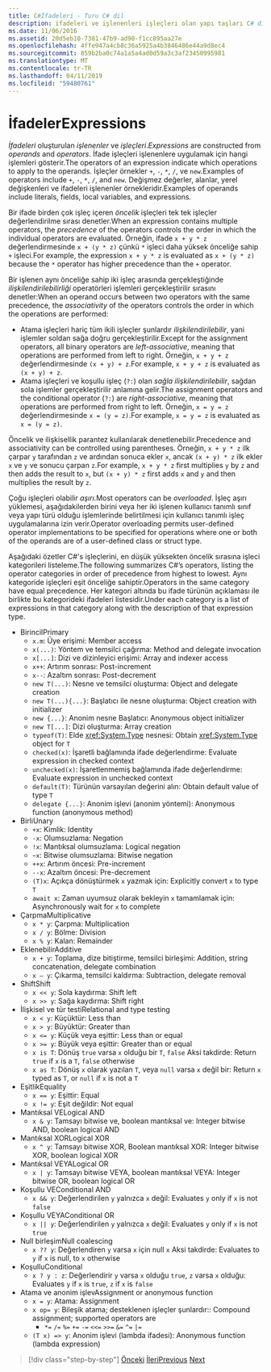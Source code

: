 ```yaml
---
title: C#İfadeleri - Turu C# dil
description: ifadeleri ve işlenenleri işleçleri olan yapı taşları C# dil
ms.date: 11/06/2016
ms.assetid: 20d5eb10-7381-47b9-ad90-f1cc895aa27e
ms.openlocfilehash: 4ffe947a4cb8c36a5925a4b3846486e44a9d8ec4
ms.sourcegitcommit: 859b2ba0c74a1a5a4ad0d59a3c3af23450995981
ms.translationtype: MT
ms.contentlocale: tr-TR
ms.lasthandoff: 04/11/2019
ms.locfileid: "59480761"
---
```

# <a name="expressions"></a><span data-ttu-id="ff156-103">İfadeler</span><span class="sxs-lookup"><span data-stu-id="ff156-103">Expressions</span></span>

<span data-ttu-id="ff156-104">*İfadeleri* oluşturulan *işlenenler* ve *işleçleri*.</span><span class="sxs-lookup"><span data-stu-id="ff156-104">*Expressions* are constructed from *operands* and *operators*.</span></span> <span data-ttu-id="ff156-105">İfade işleçleri işlenenlere uygulamak için hangi işlemleri gösterir.</span><span class="sxs-lookup"><span data-stu-id="ff156-105">The operators of an expression indicate which operations to apply to the operands.</span></span> <span data-ttu-id="ff156-106">İşleçler örnekler `+`, `-`, `*`, `/`, ve `new`.</span><span class="sxs-lookup"><span data-stu-id="ff156-106">Examples of operators include `+`, `-`, `*`, `/`, and `new`.</span></span> <span data-ttu-id="ff156-107">Değişmez değerler, alanlar, yerel değişkenleri ve ifadeleri işlenenler örnekleridir.</span><span class="sxs-lookup"><span data-stu-id="ff156-107">Examples of operands include literals, fields, local variables, and expressions.</span></span>

<span data-ttu-id="ff156-108">Bir ifade birden çok işleç içeren *öncelik* işleçleri tek tek işleçler değerlendirilme sırası denetler.</span><span class="sxs-lookup"><span data-stu-id="ff156-108">When an expression contains multiple operators, the *precedence* of the operators controls the order in which the individual operators are evaluated.</span></span> <span data-ttu-id="ff156-109">Örneğin, ifade `x + y * z` değerlendirmesinde `x + (y * z)` çünkü `*` işleci daha yüksek önceliğe sahip `+` işleci.</span><span class="sxs-lookup"><span data-stu-id="ff156-109">For example, the expression `x + y * z` is evaluated as `x + (y * z)` because the `*` operator has higher precedence than the `+` operator.</span></span>

<span data-ttu-id="ff156-110">Bir işlenen aynı önceliğe sahip iki işleç arasında gerçekleştiğinde *ilişkilendirilebilirliği* operatörleri işlemleri gerçekleştirilir sırasını denetler:</span><span class="sxs-lookup"><span data-stu-id="ff156-110">When an operand occurs between two operators with the same precedence, the *associativity* of the operators controls the order in which the operations are performed:</span></span>

* <span data-ttu-id="ff156-111">Atama işleçleri hariç tüm ikili işleçler şunlardır *ilişkilendirilebilir*, yani işlemler soldan sağa doğru gerçekleştirilir.</span><span class="sxs-lookup"><span data-stu-id="ff156-111">Except for the assignment operators, all binary operators are *left-associative*, meaning that operations are performed from left to right.</span></span> <span data-ttu-id="ff156-112">Örneğin, `x + y + z` değerlendirmesinde `(x + y) + z`.</span><span class="sxs-lookup"><span data-stu-id="ff156-112">For example, `x + y + z` is evaluated as `(x + y) + z`.</span></span>
* <span data-ttu-id="ff156-113">Atama işleçleri ve koşullu işleç (`?:`) olan *sağla ilişkilendirilebilir*, sağdan sola işlemler gerçekleştirilir anlamına gelir.</span><span class="sxs-lookup"><span data-stu-id="ff156-113">The assignment operators and the conditional operator (`?:`) are *right-associative*, meaning that operations are performed from right to left.</span></span> <span data-ttu-id="ff156-114">Örneğin, `x = y = z` değerlendirmesinde `x = (y = z)`.</span><span class="sxs-lookup"><span data-stu-id="ff156-114">For example, `x = y = z` is evaluated as `x = (y = z)`.</span></span>

<span data-ttu-id="ff156-115">Öncelik ve ilişkisellik parantez kullanılarak denetlenebilir.</span><span class="sxs-lookup"><span data-stu-id="ff156-115">Precedence and associativity can be controlled using parentheses.</span></span> <span data-ttu-id="ff156-116">Örneğin, `x + y * z` ilk çarpar `y` tarafından `z` ve ardından sonuca ekler `x`, ancak `(x + y) * z` ilk ekler `x` ve `y` ve sonucu çarpan `z`.</span><span class="sxs-lookup"><span data-stu-id="ff156-116">For example, `x + y * z` first multiplies `y` by `z` and then adds the result to `x`, but `(x + y) * z` first adds `x` and `y` and then multiplies the result by `z`.</span></span>

<span data-ttu-id="ff156-117">Çoğu işleçleri olabilir *aşırı*.</span><span class="sxs-lookup"><span data-stu-id="ff156-117">Most operators can be *overloaded*.</span></span> <span data-ttu-id="ff156-118">İşleç aşırı yüklemesi, aşağıdakilerden birini veya her iki işlenen kullanıcı tanımlı sınıf veya yapı türü olduğu işlemlerinde belirtilmesi için kullanıcı tanımlı işleç uygulamalarına izin verir.</span><span class="sxs-lookup"><span data-stu-id="ff156-118">Operator overloading permits user-defined operator implementations to be specified for operations where one or both of the operands are of a user-defined class or struct type.</span></span>

<span data-ttu-id="ff156-119">Aşağıdaki özetler C#'s işleçlerini, en düşük yüksekten öncelik sırasına işleci kategorileri listeleme.</span><span class="sxs-lookup"><span data-stu-id="ff156-119">The following summarizes C#’s operators, listing the operator categories in order of precedence from highest to lowest.</span></span> <span data-ttu-id="ff156-120">Aynı kategoride işleçleri eşit önceliğe sahiptir.</span><span class="sxs-lookup"><span data-stu-id="ff156-120">Operators in the same category have equal precedence.</span></span> <span data-ttu-id="ff156-121">Her kategori altında bu ifade türünün açıklaması ile birlikte bu kategorideki ifadeleri listesidir.</span><span class="sxs-lookup"><span data-stu-id="ff156-121">Under each category is a list of expressions in that category along with the description of that expression type.</span></span>

* <span data-ttu-id="ff156-122">Birincil</span><span class="sxs-lookup"><span data-stu-id="ff156-122">Primary</span></span>
  - `x.m`<span data-ttu-id="ff156-123">: Üye erişimi</span><span class="sxs-lookup"><span data-stu-id="ff156-123">: Member access</span></span>
  - `x(...)`<span data-ttu-id="ff156-124">: Yöntem ve temsilci çağırma</span><span class="sxs-lookup"><span data-stu-id="ff156-124">: Method and delegate invocation</span></span>
  - `x[...]`<span data-ttu-id="ff156-125">: Dizi ve dizinleyici erişimi</span><span class="sxs-lookup"><span data-stu-id="ff156-125">: Array and indexer access</span></span>
  - `x++`<span data-ttu-id="ff156-126">: Artırım sonrası</span><span class="sxs-lookup"><span data-stu-id="ff156-126">: Post-increment</span></span>
  - `x--`<span data-ttu-id="ff156-127">: Azaltım sonrası</span><span class="sxs-lookup"><span data-stu-id="ff156-127">: Post-decrement</span></span>
  - `new T(...)`<span data-ttu-id="ff156-128">: Nesne ve temsilci oluşturma</span><span class="sxs-lookup"><span data-stu-id="ff156-128">: Object and delegate creation</span></span>
  - `new T(...){...}`<span data-ttu-id="ff156-129">: Başlatıcı ile nesne oluşturma</span><span class="sxs-lookup"><span data-stu-id="ff156-129">: Object creation with initializer</span></span>
  - `new {...}`<span data-ttu-id="ff156-130">:  Anonim nesne Başlatıcı</span><span class="sxs-lookup"><span data-stu-id="ff156-130">:  Anonymous object initializer</span></span>
  - `new T[...]`<span data-ttu-id="ff156-131">: Dizi oluşturma</span><span class="sxs-lookup"><span data-stu-id="ff156-131">: Array creation</span></span>
  - `typeof(T)`<span data-ttu-id="ff156-132">: Elde <xref:System.Type> nesnesi</span><span class="sxs-lookup"><span data-stu-id="ff156-132">: Obtain <xref:System.Type> object for</span></span> `T`
  - `checked(x)`<span data-ttu-id="ff156-133">: İşaretli bağlamında ifade değerlendirme</span><span class="sxs-lookup"><span data-stu-id="ff156-133">: Evaluate expression in checked context</span></span>
  - `unchecked(x)`<span data-ttu-id="ff156-134">: İşaretlenmemiş bağlamında ifade değerlendirme</span><span class="sxs-lookup"><span data-stu-id="ff156-134">: Evaluate expression in unchecked context</span></span>
  - `default(T)`<span data-ttu-id="ff156-135">: Türünün varsayılan değerini alın</span><span class="sxs-lookup"><span data-stu-id="ff156-135">: Obtain default value of type</span></span> `T`
  - `delegate {...}`<span data-ttu-id="ff156-136">: Anonim işlevi (anonim yöntemi)</span><span class="sxs-lookup"><span data-stu-id="ff156-136">: Anonymous function (anonymous method)</span></span>
* <span data-ttu-id="ff156-137">Birli</span><span class="sxs-lookup"><span data-stu-id="ff156-137">Unary</span></span>
  - `+x`<span data-ttu-id="ff156-138">: Kimlik</span><span class="sxs-lookup"><span data-stu-id="ff156-138">: Identity</span></span>
  - `-x`<span data-ttu-id="ff156-139">: Olumsuzlama</span><span class="sxs-lookup"><span data-stu-id="ff156-139">: Negation</span></span>
  - `!x`<span data-ttu-id="ff156-140">: Mantıksal olumsuzlama</span><span class="sxs-lookup"><span data-stu-id="ff156-140">: Logical negation</span></span>
  - `~x`<span data-ttu-id="ff156-141">: Bitwise olumsuzlama</span><span class="sxs-lookup"><span data-stu-id="ff156-141">: Bitwise negation</span></span>
  - `++x`<span data-ttu-id="ff156-142">: Artırım öncesi</span><span class="sxs-lookup"><span data-stu-id="ff156-142">: Pre-increment</span></span>
  - `--x`<span data-ttu-id="ff156-143">: Azaltım öncesi</span><span class="sxs-lookup"><span data-stu-id="ff156-143">: Pre-decrement</span></span>
  - `(T)x`<span data-ttu-id="ff156-144">: Açıkça dönüştürmek `x` yazmak için</span><span class="sxs-lookup"><span data-stu-id="ff156-144">: Explicitly convert `x` to type</span></span> `T`
  - `await x`<span data-ttu-id="ff156-145">: Zaman uyumsuz olarak bekleyin `x` tamamlamak için</span><span class="sxs-lookup"><span data-stu-id="ff156-145">: Asynchronously wait for `x` to complete</span></span>
* <span data-ttu-id="ff156-146">Çarpma</span><span class="sxs-lookup"><span data-stu-id="ff156-146">Multiplicative</span></span>
  - `x * y`<span data-ttu-id="ff156-147">: Çarpma</span><span class="sxs-lookup"><span data-stu-id="ff156-147">: Multiplication</span></span>
  - `x / y`<span data-ttu-id="ff156-148">: Bölme</span><span class="sxs-lookup"><span data-stu-id="ff156-148">: Division</span></span>
  - `x % y`<span data-ttu-id="ff156-149">: Kalan</span><span class="sxs-lookup"><span data-stu-id="ff156-149">: Remainder</span></span>
* <span data-ttu-id="ff156-150">Eklenebilir</span><span class="sxs-lookup"><span data-stu-id="ff156-150">Additive</span></span>
  - `x + y`<span data-ttu-id="ff156-151">: Toplama, dize bitiştirme, temsilci birleşimi</span><span class="sxs-lookup"><span data-stu-id="ff156-151">: Addition, string concatenation, delegate combination</span></span>
  - `x – y`<span data-ttu-id="ff156-152">: Çıkarma, temsilci kaldırma</span><span class="sxs-lookup"><span data-stu-id="ff156-152">: Subtraction, delegate removal</span></span>
* <span data-ttu-id="ff156-153">Shift</span><span class="sxs-lookup"><span data-stu-id="ff156-153">Shift</span></span>
  - `x << y`<span data-ttu-id="ff156-154">: Sola kaydırma</span><span class="sxs-lookup"><span data-stu-id="ff156-154">: Shift left</span></span>
  - `x >> y`<span data-ttu-id="ff156-155">: Sağa kaydırma</span><span class="sxs-lookup"><span data-stu-id="ff156-155">: Shift right</span></span>
* <span data-ttu-id="ff156-156">İlişkisel ve tür testi</span><span class="sxs-lookup"><span data-stu-id="ff156-156">Relational and type testing</span></span>
  - `x < y`<span data-ttu-id="ff156-157">: Küçüktür</span><span class="sxs-lookup"><span data-stu-id="ff156-157">: Less than</span></span>
  - `x > y`<span data-ttu-id="ff156-158">: Büyüktür</span><span class="sxs-lookup"><span data-stu-id="ff156-158">: Greater than</span></span>
  - `x <= y`<span data-ttu-id="ff156-159">: Küçük veya eşittir</span><span class="sxs-lookup"><span data-stu-id="ff156-159">: Less than or equal</span></span>
  - `x >= y`<span data-ttu-id="ff156-160">: Büyük veya eşittir</span><span class="sxs-lookup"><span data-stu-id="ff156-160">: Greater than or equal</span></span>
  - `x is T`<span data-ttu-id="ff156-161">: Dönüş `true` varsa `x` olduğu bir `T`, `false` Aksi takdirde</span><span class="sxs-lookup"><span data-stu-id="ff156-161">: Return `true` if `x` is a `T`, `false` otherwise</span></span>
  - `x as T`<span data-ttu-id="ff156-162">: Dönüş `x` olarak yazılan `T`, veya `null` varsa `x` değil bir</span><span class="sxs-lookup"><span data-stu-id="ff156-162">: Return `x` typed as `T`, or `null` if `x` is not a</span></span> `T`
* <span data-ttu-id="ff156-163">Eşitlik</span><span class="sxs-lookup"><span data-stu-id="ff156-163">Equality</span></span>
  - `x == y`<span data-ttu-id="ff156-164">: Eşittir</span><span class="sxs-lookup"><span data-stu-id="ff156-164">: Equal</span></span>
  - `x != y`<span data-ttu-id="ff156-165">: Eşit değildir</span><span class="sxs-lookup"><span data-stu-id="ff156-165">: Not equal</span></span>
* <span data-ttu-id="ff156-166">Mantıksal VE</span><span class="sxs-lookup"><span data-stu-id="ff156-166">Logical AND</span></span>
  - `x & y`<span data-ttu-id="ff156-167">: Tamsayı bitwise ve, boolean mantıksal ve</span><span class="sxs-lookup"><span data-stu-id="ff156-167">: Integer bitwise AND, boolean logical AND</span></span>
* <span data-ttu-id="ff156-168">Mantıksal XOR</span><span class="sxs-lookup"><span data-stu-id="ff156-168">Logical XOR</span></span>
  - `x ^ y`<span data-ttu-id="ff156-169">: Tamsayı bitwise XOR, Boolean mantıksal XOR</span><span class="sxs-lookup"><span data-stu-id="ff156-169">: Integer bitwise XOR, boolean logical XOR</span></span>
* <span data-ttu-id="ff156-170">Mantıksal VEYA</span><span class="sxs-lookup"><span data-stu-id="ff156-170">Logical OR</span></span>
  - `x | y`<span data-ttu-id="ff156-171">: Tamsayı bitwise VEYA, boolean mantıksal VEYA</span><span class="sxs-lookup"><span data-stu-id="ff156-171">: Integer bitwise OR, boolean logical OR</span></span>
* <span data-ttu-id="ff156-172">Koşullu VE</span><span class="sxs-lookup"><span data-stu-id="ff156-172">Conditional AND</span></span>
  - `x && y`<span data-ttu-id="ff156-173">: Değerlendirilen `y` yalnızca `x` değil</span><span class="sxs-lookup"><span data-stu-id="ff156-173">: Evaluates `y` only if `x` is not</span></span> `false`
* <span data-ttu-id="ff156-174">Koşullu VEYA</span><span class="sxs-lookup"><span data-stu-id="ff156-174">Conditional OR</span></span>
  - `x || y`<span data-ttu-id="ff156-175">: Değerlendirilen `y` yalnızca `x` değil</span><span class="sxs-lookup"><span data-stu-id="ff156-175">: Evaluates `y` only if `x` is not</span></span> `true`
* <span data-ttu-id="ff156-176">Null birleşim</span><span class="sxs-lookup"><span data-stu-id="ff156-176">Null coalescing</span></span>
  - `x ?? y`<span data-ttu-id="ff156-177">: Değerlendiren `y` varsa `x` için null `x` Aksi takdirde</span><span class="sxs-lookup"><span data-stu-id="ff156-177">: Evaluates to `y` if `x` is null, to `x` otherwise</span></span>
* <span data-ttu-id="ff156-178">Koşullu</span><span class="sxs-lookup"><span data-stu-id="ff156-178">Conditional</span></span>
  - `x ? y : z`<span data-ttu-id="ff156-179">: Değerlendirir `y` varsa `x` olduğu `true`, `z` varsa `x` olduğu</span><span class="sxs-lookup"><span data-stu-id="ff156-179">: Evaluates `y` if `x` is `true`, `z` if `x` is</span></span> `false`
* <span data-ttu-id="ff156-180">Atama ve anonim işlev</span><span class="sxs-lookup"><span data-stu-id="ff156-180">Assignment or anonymous function</span></span>
  - `x = y`<span data-ttu-id="ff156-181">: Atama</span><span class="sxs-lookup"><span data-stu-id="ff156-181">: Assignment</span></span>
  - `x op= y`<span data-ttu-id="ff156-182">: Bileşik atama; desteklenen işleçler şunlardır:</span><span class="sxs-lookup"><span data-stu-id="ff156-182">: Compound assignment; supported operators are</span></span>
    - `*=`   `/=`   `%=`   `+=`   `-=`   `<<=`   `>>=`   `&=`  `^=`  `|=`
  - `(T x) => y`<span data-ttu-id="ff156-183">: Anonim işlevi (lambda ifadesi)</span><span class="sxs-lookup"><span data-stu-id="ff156-183">: Anonymous function (lambda expression)</span></span>

> [!div class="step-by-step"]
> <span data-ttu-id="ff156-184">[Önceki](types-and-variables.md)
> [İleri](statements.md)</span><span class="sxs-lookup"><span data-stu-id="ff156-184">[Previous](types-and-variables.md)
[Next](statements.md)</span></span>
